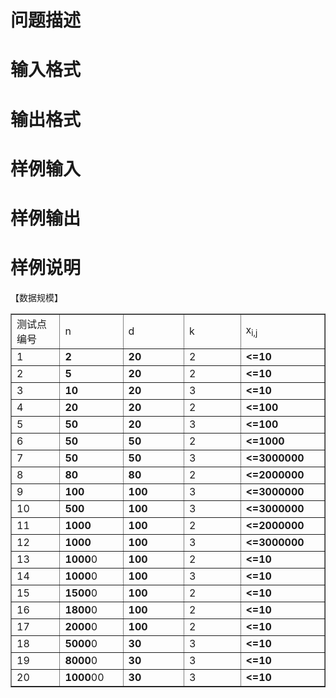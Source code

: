 

# 问题描述



# 输入格式



# 输出格式



# 样例输入



# 样例输出



# 样例说明


<p class="MsoNormal">
【数据规模】
</p>
<table border="1" width="593">
<tbody>
<tr>
<td width="89">
测试点编号
</td>
<td width="100">
n
</td>
<td width="116">
d
</td>
<td width="119">
k
</td>
<td width="135">
x<sub>i,j</sub> 
</td>
</tr>
<tr>
<td>
1
</td>
<td>
<strong>2</strong> 
</td>
<td>
<strong>20</strong> 
</td>
<td>
2<strong></strong> 
</td>
<td>
<strong>&lt;=10</strong> 
</td>
</tr>
<tr>
<td>
2
</td>
<td>
<strong>5</strong> 
</td>
<td>
<strong>20</strong> 
</td>
<td>
2<strong></strong> 
</td>
<td>
<strong>&lt;=10</strong> 
</td>
</tr>
<tr>
<td>
3
</td>
<td>
<strong>10</strong> 
</td>
<td>
<strong>20</strong> 
</td>
<td>
3
</td>
<td>
<strong>&lt;=10</strong> 
</td>
</tr>
<tr>
<td>
4
</td>
<td>
<strong>20</strong> 
</td>
<td>
<strong>20</strong> 
</td>
<td>
2<strong></strong> 
</td>
<td>
<strong>&lt;=100</strong> 
</td>
</tr>
<tr>
<td>
5
</td>
<td>
<strong>50</strong> 
</td>
<td>
<strong>20</strong> 
</td>
<td>
3<strong></strong> 
</td>
<td>
<strong>&lt;=100</strong> 
</td>
</tr>
<tr>
<td>
6
</td>
<td>
<strong>50</strong> 
</td>
<td>
<strong>50</strong> 
</td>
<td>
2<strong></strong> 
</td>
<td>
<strong>&lt;=1000</strong> 
</td>
</tr>
<tr>
<td>
7
</td>
<td>
<strong>50</strong> 
</td>
<td>
<strong>50</strong> 
</td>
<td>
3<strong></strong> 
</td>
<td>
<strong>&lt;=3000000</strong> 
</td>
</tr>
<tr>
<td>
8
</td>
<td>
<strong>80</strong> 
</td>
<td>
<strong>80</strong> 
</td>
<td>
2<strong></strong> 
</td>
<td>
<strong>&lt;=2000000</strong> 
</td>
</tr>
<tr>
<td>
9
</td>
<td>
<strong>100</strong> 
</td>
<td>
<strong>100</strong> 
</td>
<td>
3<strong></strong> 
</td>
<td>
<strong>&lt;=3000000</strong> 
</td>
</tr>
<tr>
<td>
10
</td>
<td>
<strong>500</strong> 
</td>
<td>
<strong>100</strong> 
</td>
<td>
3<strong></strong> 
</td>
<td>
<strong>&lt;=3000000</strong> 
</td>
</tr>
<tr>
<td>
11
</td>
<td>
<strong>1000</strong> 
</td>
<td>
<strong>100</strong> 
</td>
<td>
2<strong></strong> 
</td>
<td>
<strong>&lt;=2000000</strong> 
</td>
</tr>
<tr>
<td>
12
</td>
<td>
<strong>1000</strong> 
</td>
<td>
<strong>100</strong> 
</td>
<td>
3<strong></strong> 
</td>
<td>
<strong>&lt;=3000000</strong> 
</td>
</tr>
<tr>
<td>
13
</td>
<td>
<strong>1000</strong>0
</td>
<td>
<strong>100</strong> 
</td>
<td>
2<strong></strong> 
</td>
<td>
<strong>&lt;=10</strong> 
</td>
</tr>
<tr>
<td>
14
</td>
<td>
<strong>1000</strong>0
</td>
<td>
<strong>100</strong> 
</td>
<td>
3<strong></strong> 
</td>
<td>
<strong>&lt;=10</strong> 
</td>
</tr>
<tr>
<td>
15
</td>
<td>
<strong>1500</strong>0
</td>
<td>
<strong>100</strong> 
</td>
<td>
2<strong></strong> 
</td>
<td>
<strong>&lt;=10</strong> 
</td>
</tr>
<tr>
<td>
16
</td>
<td>
<strong>1800</strong>0
</td>
<td>
<strong>100</strong> 
</td>
<td>
2<strong></strong> 
</td>
<td>
<strong>&lt;=10</strong> 
</td>
</tr>
<tr>
<td>
17
</td>
<td>
<strong>2000</strong>0
</td>
<td>
<strong>100</strong> 
</td>
<td>
2<strong></strong> 
</td>
<td>
<strong>&lt;=10</strong> 
</td>
</tr>
<tr>
<td>
18
</td>
<td>
<strong>5000</strong>0
</td>
<td>
<strong>30</strong> 
</td>
<td>
3<strong></strong> 
</td>
<td>
<strong>&lt;=10</strong> 
</td>
</tr>
<tr>
<td>
19
</td>
<td>
<strong>8000</strong>0
</td>
<td>
<strong>30</strong> 
</td>
<td>
3<strong></strong> 
</td>
<td>
<strong>&lt;=10</strong> 
</td>
</tr>
<tr>
<td>
20
</td>
<td>
<strong>1000</strong>00
</td>
<td>
<strong>30</strong> 
</td>
<td>
3<strong></strong> 
</td>
<td>
<strong>&lt;=10</strong> 
</td>
</tr>
</tbody>
</table>
